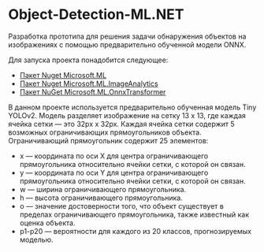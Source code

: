 # Object-Detection-ML.NET
Разработка прототипа для решения задачи обнаружения объектов на изображениях с помощью предварительно обученной модели ONNX.

Для запуска проекта понадобится следующее:
* [Пакет Nuget Microsoft.ML](https://www.nuget.org/packages/Microsoft.ML/)
* [Пакет Nuget Microsoft.ML.ImageAnalytics](https://www.nuget.org/packages/Microsoft.ML.ImageAnalytics/)
* [Пакет NuGet Microsoft.ML.OnnxTransformer](https://www.nuget.org/packages/Microsoft.ML.OnnxTransformer/)

В данном проекте используется предварительно обученная модель Tiny YOLOv2. Модель разделяет изображение на сетку 13 x 13, где каждая ячейка сетки — это 32px x 32px. Каждая ячейка сетки содержит 5 возможных ограничивающих прямоугольников объекта. Ограничивающий прямоугольник содержит 25 элементов:
* x — координата по оси X для центра ограничивающего прямоугольника относительно ячейки сетки, с которой он связан.
* y — координата по оси Y для центра ограничивающего прямоугольника относительно ячейки сетки, с которой он связан.
* w — ширина ограничивающего прямоугольника.
* h — высота ограничивающего прямоугольника.
* o — значение достоверности того, что объект существует в пределах ограничивающего прямоугольника, также известный как оценка объекта.
* p1-p20 — вероятности для каждого из 20 классов, прогнозируемых моделью.
